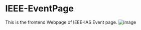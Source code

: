 # IEEE-EventPage

This is the frontend Webpage of IEEE-IAS Event page.
![image](https://user-images.githubusercontent.com/73337212/175219505-aa8fa021-de06-4052-8b4f-ecf76b0b3c0f.png)
